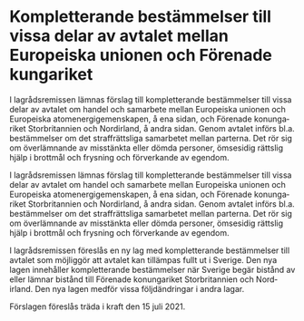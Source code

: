 # Kompletterande bestämmelser till vissa delar av avtalet mellan Europeiska unionen och Förenade kungariket

I lagråds­remissen lämnas förslag till komplet­terande bestäm­melser till vissa delar av avtalet om handel och sam­arbete mellan Europeiska unionen och Europeiska atom­energi­gemen­skapen, å ena sidan, och Förenade konunga­riket Storbritannien och Nordirland, å andra sidan. Genom avtalet införs bl.a. bestäm­melser om det straff­rättsliga sam­arbetet mellan parterna. Det rör sig om överläm­nande av miss­tänkta eller dömda personer, ömse­sidig rättslig hjälp i brott­mål och frysning och förver­kande av egendom.

I lagråds­remissen lämnas förslag till komplet­terande bestäm­melser till vissa delar av avtalet om handel och sam­arbete mellan Europeiska unionen och Europeiska atom­energi­gemen­skapen, å ena sidan, och Förenade konunga­riket Storbritannien och Nordirland, å andra sidan. Genom avtalet införs bl.a. bestäm­melser om det straff­rättsliga sam­arbetet mellan parterna. Det rör sig om överläm­nande av miss­tänkta eller dömda personer, ömse­sidig rättslig hjälp i brott­mål och frysning och förver­kande av egendom.

I lagråds­remissen föreslås en ny lag med komplet­terande bestäm­melser till avtalet som möjlig­gör att avtalet kan tillämpas fullt ut i Sverige. Den nya lagen innehåller komplet­terande bestäm­melser när Sverige begär bistånd av eller lämnar bistånd till Förenade konunga­riket Storbritan­nien och Nord­irland. Den nya lagen medför vissa följd­ändringar i andra lagar.

Förslagen föreslås träda i kraft den 15 juli 2021.
